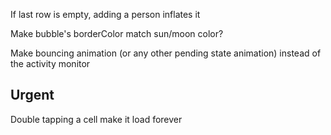 If last row is empty, adding a person inflates it

Make bubble's borderColor match sun/moon color?

Make bouncing animation (or any other pending state animation) instead of the activity monitor

## Urgent

Double tapping a cell make it load forever